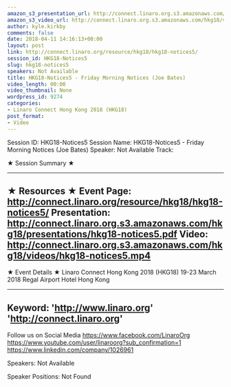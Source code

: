 ```yaml
---
amazon_s3_presentation_url: http://connect.linaro.org.s3.amazonaws.com/hkg18/presentations/hkg18-notices5.pdf
amazon_s3_video_url: http://connect.linaro.org.s3.amazonaws.com/hkg18/videos/hkg18-notices5.mp4
author: kyle.kirkby
comments: false
date: 2018-04-11 14:16:13+00:00
layout: post
link: http://connect.linaro.org/resource/hkg18/hkg18-notices5/
session_id: HKG18-Notices5
slug: hkg18-notices5
speakers: Not Available
title: HKG18-Notices5 - Friday Morning Notices (Joe Bates)
video_length: 00:00
video_thumbnail: None
wordpress_id: 9274
categories:
- Linaro Connect Hong Kong 2018 (HKG18)
post_format:
- Video
---
```


Session ID: HKG18-Notices5
Session Name: HKG18-Notices5 - Friday Morning Notices (Joe Bates)
Speaker: Not Available
Track: 


★ Session Summary ★

---------------------------------------------------
★ Resources ★
Event Page: http://connect.linaro.org/resource/hkg18/hkg18-notices5/
Presentation: http://connect.linaro.org.s3.amazonaws.com/hkg18/presentations/hkg18-notices5.pdf
Video: http://connect.linaro.org.s3.amazonaws.com/hkg18/videos/hkg18-notices5.mp4
 ---------------------------------------------------
★ Event Details ★
Linaro Connect Hong Kong 2018 (HKG18)
19-23 March 2018 
Regal Airport Hotel Hong Kong

---------------------------------------------------
Keyword: 
'http://www.linaro.org'
'http://connect.linaro.org'
---------------------------------------------------
Follow us on Social Media
https://www.facebook.com/LinaroOrg
https://www.youtube.com/user/linaroorg?sub_confirmation=1
https://www.linkedin.com/company/1026961

Speakers: Not Available

Speaker Positions: Not Found


